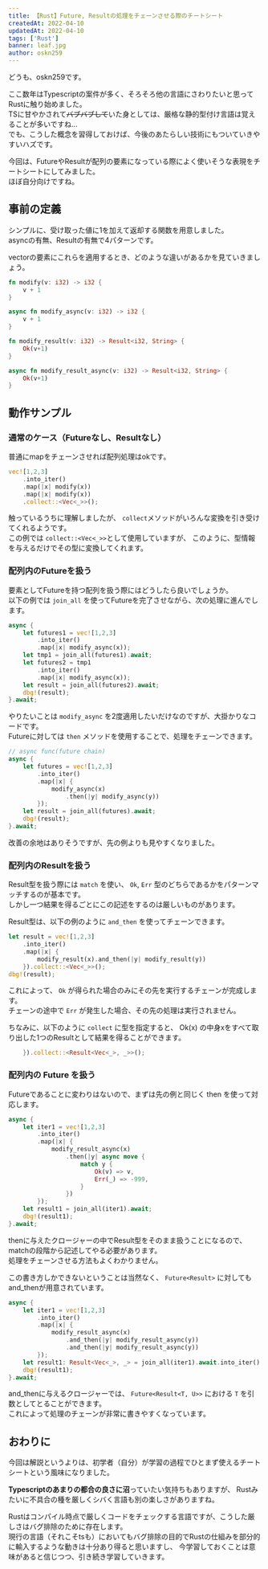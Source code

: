 ```yaml
---
title: 【Rust】Future, Resultの処理をチェーンさせる際のチートシート
createdAt: 2022-04-10
updatedAt: 2022-04-10
tags: ['Rust']
banner: leaf.jpg
author: oskn259
---
```


どうも、oskn259です。  

ここ数年はTypescriptの案件が多く、そろそろ他の言語にさわりたいと思ってRustに触り始めました。  
TSに甘やかされて~~バブバブして~~いた身としては、厳格な静的型付け言語は覚えることが多いですね...  
でも、こうした概念を習得しておけば、今後のあたらしい技術にもついていきやすいハズです。  

今回は、FutureやResultが配列の要素になっている際によく使いそうな表現をチートシートにしてみました。  
ほぼ自分向けですね。  



## 事前の定義
シンプルに、受け取った値に1を加えて返却する関数を用意しました。  
asyncの有無、Resultの有無で4パターンです。  

vectorの要素にこれらを適用するとき、どのような違いがあるかを見ていきましょう。  

```rust
fn modify(v: i32) -> i32 {
    v + 1
}

async fn modify_async(v: i32) -> i32 {
    v + 1
}

fn modify_result(v: i32) -> Result<i32, String> {
    Ok(v+1)
}

async fn modify_result_async(v: i32) -> Result<i32, String> {
    Ok(v+1)
}
```



## 動作サンプル

### 通常のケース（Futureなし、Resultなし）

普通にmapをチェーンさせれば配列処理はokです。  

```rust
vec![1,2,3]
    .into_iter()
    .map(|x| modify(x))
    .map(|x| modify(x))
    .collect::<Vec<_>>();
```

触っているうちに理解しましたが、 `collect`メソッドがいろんな変換を引き受けてくれるようです。  
この例では `collect::<Vec<_>>`として使用していますが、
このように、型情報を与えるだけでその型に変換してくれます。  


### 配列内のFutureを扱う

要素としてFutureを持つ配列を扱う際にはどうしたら良いでしょうか。  
以下の例では `join_all` を使ってFutureを完了させながら、次の処理に進んでします。  

```rust
async {
    let futures1 = vec![1,2,3]
        .into_iter()
        .map(|x| modify_async(x));
    let tmp1 = join_all(futures1).await;
    let futures2 = tmp1
        .into_iter()
        .map(|x| modify_async(x));
    let result = join_all(futures2).await;
    dbg!(result);
}.await;
```

やりたいことは `modify_async` を2度適用したいだけなのですが、大掛かりなコードです。  
Futureに対しては `then` メソッドを使用することで、処理をチェーンできます。  

```rust
// async func(future chain)
async {
    let futures = vec![1,2,3]
        .into_iter()
        .map(|x| {
            modify_async(x)
                .then(|y| modify_async(y))
        });
    let result = join_all(futures).await;
    dbg!(result);
}.await;
```

改善の余地はありそうですが、先の例よりも見やすくなりました。  



### 配列内のResultを扱う

Result型を扱う際には `match` を使い、 `Ok`, `Err` 型のどちらであるかをパターンマッチするのが基本です。  
しかし一つ結果を得るごとにこの記述をするのは厳しいものがあります。  

Result型は、以下の例のように `and_then` を使ってチェーンできます。  

```rust
let result = vec![1,2,3]
    .into_iter()
    .map(|x| {
        modify_result(x).and_then(|y| modify_result(y))
    }).collect::<Vec<_>>();
dbg!(result);
```

これによって、 `Ok` が得られた場合のみにその先を実行するチェーンが完成します。  
チェーンの途中で `Err` が発生した場合、その先の処理は実行されません。  

ちなみに、以下のように `collect` に型を指定すると、
Ok(x) の中身xをすべて取り出した1つのResultとして結果を得ることができます。  

```rust
    }).collect::<Result<Vec<_>, _>>();
```



### 配列内の Future<Result> を扱う

Futureであることに変わりはないので、まずは先の例と同じく then を使って対応します。  

```rust
async {
    let iter1 = vec![1,2,3]
        .into_iter()
        .map(|x| {
            modify_result_async(x)
                .then(|y| async move {
                    match y {
                        Ok(v) => v,
                        Err(_) => -999,
                    }
                })
        });
    let result1 = join_all(iter1).await;
    dbg!(result1);
}.await;
```

thenに与えたクロージャーの中でResult型をそのまま扱うことになるので、
matchの段階から記述してやる必要があります。  
処理をチェーンさせる方法もよくわかりません。  

この書き方しかできないということは当然なく、
`Future<Result>` に対してもand_thenが用意されています。  

```rust
async {
    let iter1 = vec![1,2,3]
        .into_iter()
        .map(|x| {
            modify_result_async(x)
                .and_then(|y| modify_result_async(y))
                .and_then(|y| modify_result_async(y))
        });
    let result1: Result<Vec<_>, _> = join_all(iter1).await.into_iter().collect();
    dbg!(result1);
}.await;
```

and_thenに与えるクロージャーでは、 `Future<Result<T, U>>` における `T` を引数としてとることができます。  
これによって処理のチェーンが非常に書きやすくなっています。  



## おわりに
今回は解説というよりは、初学者（自分）が学習の過程でひとまず使えるチートシートという風味になりました。  

**Typescriptのあまりの都合の良さに沼**っていたい気持ちもありますが、
Rustみたいに不具合の種を厳しくシバく言語も別の楽しさがありますね。  

Rustはコンパイル時点で厳しくコードをチェックする言語ですが、こうした厳しさはバグ排除のために存在します。  
現行の言語（それこそtsも）においてもバグ排除の目的でRustの仕組みを部分的に輸入するような動きは十分あり得ると思いますし、
今学習しておくことは意味があると信じつつ、引き続き学習していきます。  
